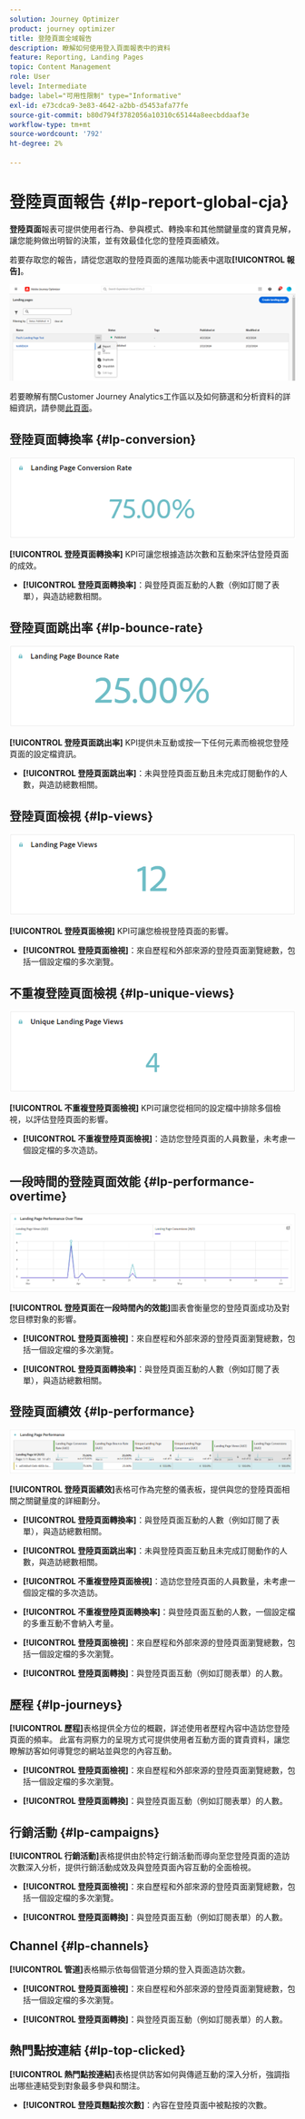 ```yaml
---
solution: Journey Optimizer
product: journey optimizer
title: 登陸頁面全域報告
description: 瞭解如何使用登入頁面報表中的資料
feature: Reporting, Landing Pages
topic: Content Management
role: User
level: Intermediate
badge: label="可用性限制" type="Informative"
exl-id: e73cdca9-3e83-4642-a2bb-d5453afa77fe
source-git-commit: b80d794f3782056a10310c65144a8eecbddaaf3e
workflow-type: tm+mt
source-wordcount: '792'
ht-degree: 2%

---
```


# 登陸頁面報告 {#lp-report-global-cja}

**登陸頁面**&#x200B;報表可提供使用者行為、參與模式、轉換率和其他關鍵量度的寶貴見解，讓您能夠做出明智的決策，並有效最佳化您的登陸頁面績效。

若要存取您的報告，請從您選取的登陸頁面的進階功能表中選取&#x200B;**[!UICONTROL 報告]**。

![](assets/cja-lp.png)

若要瞭解有關Customer Journey Analytics工作區以及如何篩選和分析資料的詳細資訊，請參閱[此頁面](https://experienceleague.adobe.com/en/docs/analytics-platform/using/cja-workspace/home)。

## 登陸頁面轉換率 {#lp-conversion}

![](assets/cja-lp-conversion-rate.png)

**[!UICONTROL 登陸頁面轉換率]** KPI可讓您根據造訪次數和互動來評估登陸頁面的成效。

* **[!UICONTROL 登陸頁面轉換率]**：與登陸頁面互動的人數（例如訂閱了表單），與造訪總數相關。

## 登陸頁面跳出率 {#lp-bounce-rate}

![](assets/cja-lp-bounce-rate.png)

**[!UICONTROL 登陸頁面跳出率]** KPI提供未互動或按一下任何元素而檢視您登陸頁面的設定檔資訊。

* **[!UICONTROL 登陸頁面跳出率]**：未與登陸頁面互動且未完成訂閱動作的人數，與造訪總數相關。

## 登陸頁面檢視 {#lp-views}

![](assets/cja-lp-views.png)

**[!UICONTROL 登陸頁面檢視]** KPI可讓您檢視登陸頁面的影響。

* **[!UICONTROL 登陸頁面檢視]**：來自歷程和外部來源的登陸頁面瀏覽總數，包括一個設定檔的多次瀏覽。

## 不重複登陸頁面檢視 {#lp-unique-views}

![](assets/cja-lp-unique-views.png)

**[!UICONTROL 不重複登陸頁面檢視]** KPI可讓您從相同的設定檔中排除多個檢視，以評估登陸頁面的影響。

* **[!UICONTROL 不重複登陸頁面檢視]**：造訪您登陸頁面的人員數量，未考慮一個設定檔的多次造訪。

## 一段時間的登陸頁面效能 {#lp-performance-overtime}

![](assets/cja-lp-performance-overtime.png)

**[!UICONTROL 登陸頁面在一段時間內的效能]**&#x200B;圖表會衡量您的登陸頁面成功及對您目標對象的影響。

* **[!UICONTROL 登陸頁面檢視]**：來自歷程和外部來源的登陸頁面瀏覽總數，包括一個設定檔的多次瀏覽。

* **[!UICONTROL 登陸頁面轉換率]**：與登陸頁面互動的人數（例如訂閱了表單），與造訪總數相關。

## 登陸頁面績效 {#lp-performance}

![](assets/cja-lp-performance.png)

**[!UICONTROL 登陸頁面績效]**&#x200B;表格可作為完整的儀表板，提供與您的登陸頁面相關之關鍵量度的詳細劃分。

* **[!UICONTROL 登陸頁面轉換率]**：與登陸頁面互動的人數（例如訂閱了表單），與造訪總數相關。

* **[!UICONTROL 登陸頁面跳出率]**：未與登陸頁面互動且未完成訂閱動作的人數，與造訪總數相關。

* **[!UICONTROL 不重複登陸頁面檢視]**：造訪您登陸頁面的人員數量，未考慮一個設定檔的多次造訪。

* **[!UICONTROL 不重複登陸頁面轉換率]**：與登陸頁面互動的人數，一個設定檔的多重互動不會納入考量。

* **[!UICONTROL 登陸頁面檢視]**：來自歷程和外部來源的登陸頁面瀏覽總數，包括一個設定檔的多次瀏覽。

* **[!UICONTROL 登陸頁面轉換]**：與登陸頁面互動（例如訂閱表單）的人數。

## 歷程 {#lp-journeys}

**[!UICONTROL 歷程]**&#x200B;表格提供全方位的概觀，詳述使用者歷程內容中造訪您登陸頁面的頻率。 此富有洞察力的呈現方式可提供使用者互動方面的寶貴資料，讓您瞭解訪客如何導覽您的網站並與您的內容互動。

* **[!UICONTROL 登陸頁面檢視]**：來自歷程和外部來源的登陸頁面瀏覽總數，包括一個設定檔的多次瀏覽。

* **[!UICONTROL 登陸頁面轉換]**：與登陸頁面互動（例如訂閱表單）的人數。

## 行銷活動 {#lp-campaigns}

**[!UICONTROL 行銷活動]**&#x200B;表格提供由於特定行銷活動而導向至您登陸頁面的造訪次數深入分析，提供行銷活動成效及與登陸頁面內容互動的全面檢視。

* **[!UICONTROL 登陸頁面檢視]**：來自歷程和外部來源的登陸頁面瀏覽總數，包括一個設定檔的多次瀏覽。

* **[!UICONTROL 登陸頁面轉換]**：與登陸頁面互動（例如訂閱表單）的人數。

## Channel {#lp-channels}

**[!UICONTROL 管道]**&#x200B;表格顯示依每個管道分類的登入頁面造訪次數。

* **[!UICONTROL 登陸頁面檢視]**：來自歷程和外部來源的登陸頁面瀏覽總數，包括一個設定檔的多次瀏覽。

* **[!UICONTROL 登陸頁面轉換]**：與登陸頁面互動（例如訂閱表單）的人數。

## 熱門點按連結 {#lp-top-clicked}

**[!UICONTROL 熱門點按連結]**&#x200B;表格提供訪客如何與傳遞互動的深入分析，強調指出哪些連結受到對象最多參與和關注。

* **[!UICONTROL 登陸頁麵點按次數]**：內容在登陸頁面中被點按的次數。
